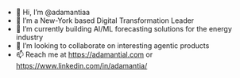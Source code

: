 - 👋 Hi, I’m @adamantiaa
- 👀 I’m a New-York based Digital Transformation Leader 
- 🌱 I’m currently building AI/ML forecasting solutions for the energy industry
- 💞️ I’m looking to collaborate on interesting agentic products   
- 📫 Reach me at https://adamantial.com or https://www.linkedin.com/in/adamantia/ 

<!---
adamantiaa/adamantiaa is a ✨ special ✨ repository because its `README.md` (this file) appears on your GitHub profile.
You can click the Preview link to take a look at your changes.
--->
